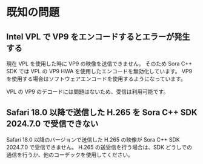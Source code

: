 # 既知の問題

## Intel VPL で VP9 をエンコードするとエラーが発生する

現在 VPL を使用した時に VP9 の映像を送信できません。
そのため Sora C++ SDK では VPL の VP9 HWA を使用したエンコードを無効化しています。
VP9 を使用する場合はソフトウェアエンコードを使用するようになっています。

VPL の VP9 のデコードには問題はないため、受信は利用可能です。

## Safari 18.0 以降で送信した H.265 を Sora C++ SDK 2024.7.0 で受信できない

Safari 18.0 以降のバージョンで送信した H.265 の映像が Sora C++ SDK 2024.7.0 で受信できません。
H.265 の送受信を行う場合は、SDK どうしでの通信を行うか、他のコーデックを使用してください。